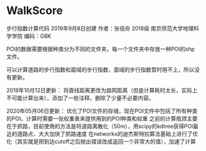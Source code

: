 # WalkScore
步行指数计算代码 2019年9月8日创建
作者：张径舟 2018级 南京师范大学地理科学学院
编码：GBK

POI的数据需要根据种类分为不同的文件夹，每一个文件夹中存放一种POI的shp文件。

可以计算道路的步行指数和面域的步行指数，面域的步行指数暂时用不上，所以没有更新。

2019年10月12日更新：
将直线距离更改为路网距离（但是计算耗时太长，实际上不可能计算出来），添加了一些注释，删除了少量不必要内容。

2020年05月06日更新：
  优化了POI文件的存储，现在POI文件中包括了所有种类的POI，计算时需要一张权重表来提供用到的POI种类和权重
  之前的计算瓶颈主要在于抓路，目前使用的方法是将道路离散化（50m），用scipy的kdtree获得POI最近的道路点，大大加快了抓路速度
  在networkx的迪杰斯特拉算法基础上进行了优化（其实就是把到达cutoff之后抛出错误改成返回一个非常大的值），加速了计算
